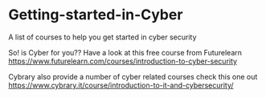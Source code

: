 # Getting-started-in-Cyber
A list of courses to help you get started in cyber security

So! is Cyber for you??
Have a look at this free course from Futurelearn
https://www.futurelearn.com/courses/introduction-to-cyber-security

Cybrary also provide a number of cyber related courses
check this one out
https://www.cybrary.it/course/introduction-to-it-and-cybersecurity/



